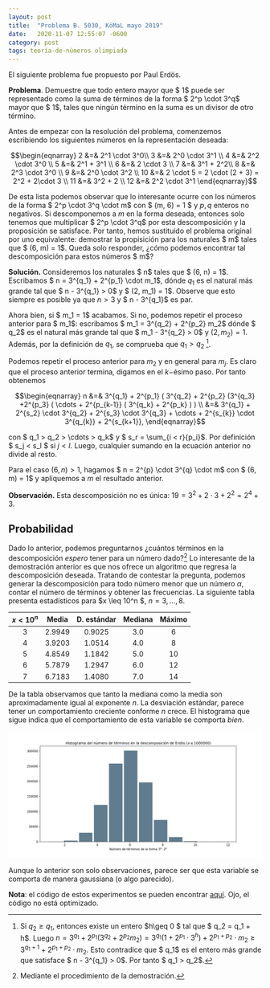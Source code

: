 ```yaml
---
layout: post
title:  "Problema B. 5030, KöMaL mayo 2019"
date:   2020-11-07 12:55:07 -0600
category: post
tags: teoría-de-números olimpiada
---
```


El siguiente problema fue propuesto por Paul Erdös.

**Problema**. Demuestre que todo entero mayor que $ 1$ puede ser representado como la suma de términos de la forma $ 2^p \cdot 3^q$ mayor que $ 1$, tales que ningún término en la suma es un divisor de otro término.

Antes de empezar con la resolución del problema, comenzemos escribiendo los siguientes números en la representación deseada:

$$\begin{eqnarray} 2 &=& 2^1 \cdot 3^0\\ 3 &=& 2^0 \cdot 3^1 \\ 4 &=& 2^2 \cdot 3^0 \\ 5 &=& 2^1 + 3^1 \\ 6 &=& 2 \cdot 3 \\ 7 &=& 3^1 + 2^2\\ 8 &=& 2^3 \cdot 3^0 \\ 9 &=& 2^0 \cdot 3^2 \\ 10 &=& 2 \cdot 5 = 2 \cdot (2 + 3) = 2^2 + 2\cdot 3 \\ 11 &=& 3^2 + 2 \\ 12 &=& 2^2 \cdot 3^1 \end{eqnarray}$$

De esta lista podemos observar que lo interesante ocurre con los números de la forma $ 2^p \cdot 3^q \cdot m$ con $ (m, 6) = 1 $ y  $p, q$ enteros no negativos. Si descomponemos a $m$ en la forma deseada, entonces solo tenemos que multiplicar $ 2^p \cdot 3^q$ por esta descomposición y la proposición se satisface. Por tanto, hemos sustituido el problema original por uno equivalente: demostrar la propisición para los naturales $ m$ tales que $ (6, m) = 1$. Queda solo responder, ¿cómo podemos encontrar tal descomposición para estos números $ m$? 

**Solución.** Consideremos los naturales $ n$ tales que $ (6, n) = 1$. Escribamos $ n = 3^{q_1} + 2^{p_1} \cdot m_1$, dónde $q_1$ es el natural más grande tal que $ n - 3^{q_1} > 0$ y $ (2, m_1) = 1$. Observe que esto siempre es posible ya que $n > 3$ y $ n - 3^{q_1}$ es par.

Ahora bien, si $ m_1 = 1$ acabamos. Si no, podemos repetir el proceso anterior para $ m_1$: escribamos $ m_1 = 3^{q_2} + 2^{p_2} m_2$ dónde $ q_2$ es el natural más grande tal que $ m_1 - 3^{q_2} > 0$ y  $(2, m_2) = 1$.  Además, por la definición de $q_1$, se comprueba que $q_1 > q_2$ [^1]. 

Podemos repetir el proceso anterior para $m_2$ y en general para $m_j$. Es claro que el proceso anterior termina, digamos en el $k-$ésimo paso. Por tanto obtenemos 

$$\begin{eqnarray} n &=& 3^{q_1} + 2^{p_1} ( 3^{q_2} + 2^{p_2} (3^{q_3} +2^{p_3} ( \cdots + 2^{p_{k-1}} ( 3^{q_k} + 2^{p_k} ) ) \\ &=& 3^{q_1} + 2^{s_2} \cdot 3^{q_2} + 2^{s_3} \cdot 3^{q_3} + \cdots + 2^{s_{k}} \cdot 3^{q_{k}} + 2^{s_{k+1}}, \end{eqnarray}$$

con $ q_1 > q_2 > \cdots  > q_k$ y $ s_r = \sum_{i < r}{p_i}$. Por definición $ s_j < s_l $ si $j < l$. Luego, cualquier sumando en la ecuación anterior no divide al resto.

Para el caso $(6, n) > 1$, hagamos $ n = 2^{p} \cdot 3^{q} \cdot m$ con $ (6, m) = 1$ y apliquemos a $m$ el resultado anterior.

**Observación.** Esta descomposición no es única: $19 = 3^2 + 2 \cdot 3 + 2^2 = 2^4 + 3$.

## Probabilidad

Dado lo anterior, podemos preguntarnos ¿cuántos términos en la descomposición _espero_ tener para un número dado?[^2] Lo interesante de la demostración anterior es que nos ofrece un algoritmo que regresa la descomposición deseada. Tratando de contestar la pregunta, podemos generar la descomposición para todo número menor que un número $\alpha$, contar el número de términos y obtener las frecuencias. La siguiente tabla presenta estadísticos para $x \leq 10^n $, $n = 3, \ldots, 8$.

| $x < 10^n$ | Media  | D. estándar | Mediana | Máximo |
| :--------: | :----: | :---------: | :-----: | :----: |
|     3      | 2.9949 |   0.9025    |   3.0   |   6    |
|     4      | 3.9203 |   1.0514    |   4.0   |   8    |
|     5      | 4.8549 |   1.1842    |   5.0   |   10   |
|     6      | 5.7879 |   1.2947    |   6.0   |   12   |
|     7      | 6.7183 |   1.4080    |   7.0   |   14   |

De la tabla observamos que tanto la mediana como la media son aproximadamente igual al exponente $n$. La desviación estándar, parece tener un comportamiento creciente conforme $n$ crece. El histograma que sigue indica que el comportamiento de esta variable se comporta _bien_.

<img src="https://raw.githubusercontent.com/luisgrivas/pynotes/master/plots/histerdos1.png" alt="histograma" style="zoom:50%;" />

Aunque lo anterior son solo observaciones, parece ser que esta variable se comporta de manera gaussiana (o algo parecido).



**Nota**: el código de estos experimentos se pueden encontrar [aquí](https://github.com/luisgrivas/pynotes/blob/master/notebooks/erdos-problem.ipynb). Ojo, el código no está optimizado.

[^1]: Si $q_2 \geq q_1$, entonces existe un entero $h\geq 0 $ tal que  $  q_2 = q_1 + h$. Luego $n = 3^{q_1} + 2^{p_1} ( 3^{q_2} + 2^{p_2} m_2 ) = 3^{q_1}(1 + 2^{p_1} \cdot 3^h ) + 2^{p_1 + p_2} \cdot m_2  \geq 3^{q_1 + 1} +  2^{p_1 + p_2} \cdot m_2$. Esto contradice que $ q_1$ es el entero más grande que satisface $ n - 3^{q_1} > 0$. Por tanto $ q_1 > q_2$.
[^2]: Mediante el procedimiento de la demostración.